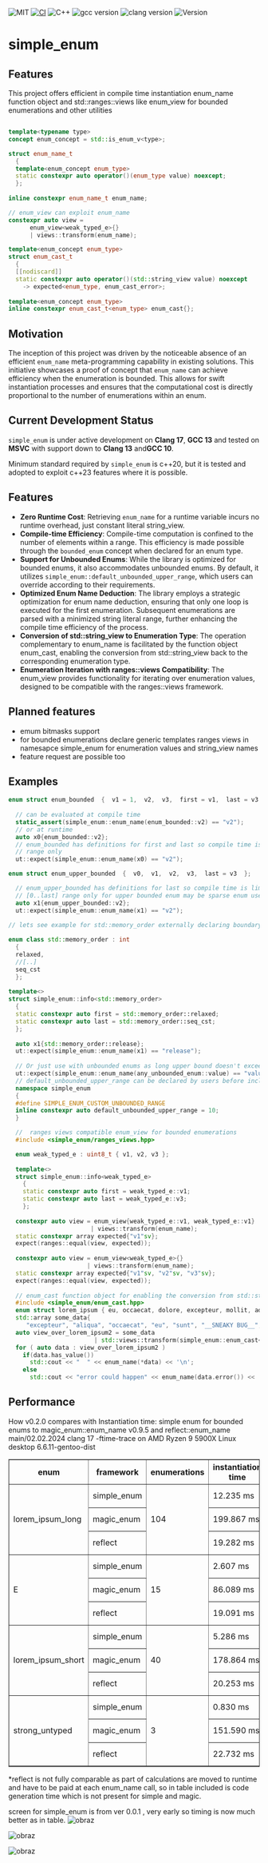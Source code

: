 ![MIT](https://img.shields.io/badge/license-MIT-blue.svg) [![CI](https://github.com/arturbac/simple_enum/actions/workflows/ci.yml/badge.svg)](https://github.com/arturbac/simple_enum/actions/workflows/ci.yml)
![C++](https://img.shields.io/badge/C%2B%2B-20%20%7C%2023-blue.svg) ![gcc version](https://img.shields.io/badge/gcc-%3E%3D10-green.svg) ![clang version](https://img.shields.io/badge/clang-%3E%3D13-blue.svg)
![Version](https://img.shields.io/badge/Version-_VERSION_-blue.svg)

# simple_enum

## Features

This project offers efficient in compile time instantiation enum_name function object and std::ranges::views like enum_view  for bounded enumerations and other utilities

```cpp

template<typename type>
concept enum_concept = std::is_enum_v<type>;

struct enum_name_t
  {
  template<enum_concept enum_type>
  static constexpr auto operator()(enum_type value) noexcept;
  };
  
inline constexpr enum_name_t enum_name;

// enum_view can exploit enum_name
constexpr auto view = 
      enum_view<weak_typed_e>{} 
      | views::transform(enum_name);

template<enum_concept enum_type>
struct enum_cast_t
  {
  [[nodiscard]]
  static constexpr auto operator()(std::string_view value) noexcept
    -> expected<enum_type, enum_cast_error>;
    
template<enum_concept enum_type>
inline constexpr enum_cast_t<enum_type> enum_cast{};

```
## Motivation

The inception of this project was driven by the noticeable absence of an efficient `enum_name` meta-programming capability in existing solutions. This initiative showcases a proof of concept that `enum_name` can achieve efficiency when the enumeration is bounded. This allows for swift instantiation processes and ensures that the computational cost is directly proportional to the number of enumerations within an enum.

## Current Development Status

`simple_enum` is under active development on **Clang 17**, **GCC 13** and tested on **MSVC** with support down to **Clang 13** and**GCC 10**.

Minimum standard required by `simple_enum` is c++20, but it is tested and adopted to exploit c++23 features where it is possible.

## Features

- **Zero Runtime Cost**: Retrieving `enum_name` for a runtime variable incurs no runtime overhead, just constant literal string_view.
- **Compile-time Efficiency**: Compile-time computation is confined to the number of elements within a range. This efficiency is made possible through the `bounded_enum` concept when declared for an enum type.
- **Support for Unbounded Enums**: While the library is optimized for bounded enums, it also accommodates unbounded enums. By default, it utilizes `simple_enum::default_unbounded_upper_range`, which users can override according to their requirements.
- **Optimized Enum Name Deduction**: The library employs a strategic optimization for enum name deduction, ensuring that only one loop is executed for the first enumeration. Subsequent enumerations are parsed with a minimized string literal range, further enhancing the compile time efficiency of the process.
- **Conversion of std::string_view to Enumeration Type**: The operation complementary to enum_name is facilitated by the function object enum_cast, enabling the conversion from std::string_view back to the corresponding enumeration type.
- **Enumeration Iteration with ranges::views Compatibility**: The enum_view provides functionality for iterating over enumeration values, designed to be compatible with the ranges::views framework.

## Planned features

- emum bitmasks support
- for bounded enumerations declare generic templates ranges views in namesapce simple_enum for enumeration values and string_view names
- feature request are possible too

## Examples
```cpp
enum struct enum_bounded  {  v1 = 1,  v2,  v3,  first = v1,  last = v3  };
  
  // can be evaluated at compile time
  static_assert(simple_enum::enum_name(enum_bounded::v2) == "v2");
  // or at runtime
  auto x0{enum_bounded::v2};
  // enum_bounded has definitions for first and last so compile time is limited to processing meta info for declared
  // range only
  ut::expect(simple_enum::enum_name(x0) == "v2");

enum struct enum_upper_bounded  {  v0,  v1,  v2,  v3,  last = v3  };

  // enum_upper_bounded has definitions for last so compile time is limited to processing meta info for range
  // [0..last] range only for upper bounded enum may be sparse enum used with not present first elements including 0
  auto x1{enum_upper_bounded::v2};
  ut::expect(simple_enum::enum_name(x1) == "v2");
  
// lets see example for std::memory_order externally declaring boundary

enum class std::memory_order : int
  {
  relaxed,
  //[..]
  seq_cst
  };
  
template<>
struct simple_enum::info<std::memory_order>
  {
  static constexpr auto first = std::memory_order::relaxed;
  static constexpr auto last = std::memory_order::seq_cst;
  };
  
  auto x1{std::memory_order::release};
  ut::expect(simple_enum::enum_name(x1) == "release");
  
  // Or just use with unbounded enums as long upper bound doesn't exceeds default_unbounded_upper_range
  ut::expect(simple_enum::enum_name(any_unbounded_enum::value) == "value");
  // default_unbounded_upper_range can be declared by users before inclusion of simple_enum.hpp
  namespace simple_enum
  {
  #define SIMPLE_ENUM_CUSTOM_UNBOUNDED_RANGE
  inline constexpr auto default_unbounded_upper_range = 10;
  }

  //  ranges views compatible enum_view for bounded enumerations
  #include <simple_enum/ranges_views.hpp>

  enum weak_typed_e : uint8_t { v1, v2, v3 };
  
  template<>
  struct simple_enum::info<weak_typed_e>
    {
    static constexpr auto first = weak_typed_e::v1;
    static constexpr auto last = weak_typed_e::v3;
    };
    
  constexpr auto view = enum_view{weak_typed_e::v1, weak_typed_e::v1} 
                       | views::transform(enum_name);
  static constexpr array expected{"v1"sv};
  expect(ranges::equal(view, expected));
    
  constexpr auto view = enum_view<weak_typed_e>{}
                      | views::transform(enum_name);
  static constexpr array expected{"v1"sv, "v2"sv, "v3"sv};
  expect(ranges::equal(view, expected));
  
  // enum_cast function object for enabling the conversion from std::string_view back to the corresponding enumeration type
  #include <simple_enum/enum_cast.hpp>
  enum struct lorem_ipsum { eu, occaecat, dolore, excepteur, mollit, adipiscing, sunt, ut, aliqua, in_case_of_error };
  std::array some_data{
     "excepteur", "aliqua", "occaecat", "eu", "sunt", "__SNEAKY BUG__", "adipiscing", "ut", "mollit", "dolore"};
  auto view_over_lorem_ipsum2 = some_data 
                        | std::views::transform(simple_enum::enum_cast<lorem_ipsum>);
  for ( auto data : view_over_lorem_ipsum2 )
    if(data.has_value())
      std::cout << "  " << enum_name(*data) << '\n';
    else
      std::cout << "error could happen" << enum_name(data.error()) << '\n';
```
## Performance 
How v0.2.0 compares with Instantiation time:
simple enum for bounded enums to magic_enum::enum_name v0.9.5 and reflect::enum_name main/02.02.2024
clang 17 -ftime-trace on AMD Ryzen 9 5900X Linux desktop 6.6.11-gentoo-dist

<table border="1">
  <tr>
    <th>enum</th>
    <th>framework</th>
    <th>enumerations</th>
    <th>instantiation time</th>
    <th>*code gen</th>
    <th>total time</th>
  </tr>
  <tr>
    <td rowspan="3">lorem_ipsum_long</td>
    <td>simple_enum</td>
    <td rowspan="3">104</td>
    <td>12.235 ms</td>
    <td></td>
    <td>12.235 ms</td>
  </tr>
  <tr>
    <td>magic_enum</td>
    <td>199.867 ms</td>
    <td></td>
    <td>199.867 ms</td>
  </tr>
  <tr>
    <td>reflect</td>
    <td>19.282 ms</td>
    <td>36.470 ms</td>
    <td>55.752 ms</td>
  </tr>
  <tr>
    <td rowspan="3">E</td>
    <td>simple_enum</td>
    <td rowspan="3">15</td>
    <td>2.607 ms</td>
    <td></td>
    <td>2.607 ms</td>
  </tr>
  <tr>
    <td>magic_enum</td>
    <td>86.089 ms</td>
    <td></td>
    <td>86.089 ms</td>
  </tr>
  <tr>
    <td>reflect</td>
    <td>19.091 ms</td>
    <td>27.475 ms</td>
    <td>46.566 ms</td>
  </tr>
  <tr>
    <td rowspan="3">lorem_ipsum_short</td>
    <td>simple_enum</td>
    <td rowspan="3">40</td>
    <td>5.286 ms</td>
    <td></td>
    <td>5.286 ms</td>
  </tr>
  <tr>
    <td>magic_enum</td>
    <td>178.864 ms</td>
    <td></td>
    <td>178.864 ms</td>
  </tr>
  <tr>
    <td>reflect</td>
    <td>20.253 ms</td>
    <td>41.024 ms</td>
    <td>61.277 ms</td>
  </tr>
  <tr>
    <td rowspan="3">strong_untyped</td>
    <td>simple_enum</td>
    <td rowspan="3">3</td>
    <td>0.830 ms</td>
    <td></td>
    <td>0.830 ms</td>
  </tr>
  <tr>
    <td>magic_enum</td>
    <td>151.590 ms</td>
    <td></td>
    <td>151.590 ms</td>
  </tr>
  <tr>
    <td>reflect</td>
    <td>22.732 ms</td>
    <td>46.484 ms</td>
    <td>69.216 ms</td>
  </tr>
</table>





*reflect is not fully comparable as part of calculations are moved to runtime and have to be paid at each enum_name call, so in table included is code generation time which is not present for simple and magic.

screen for simple_enum is from ver 0.0.1 , very early so timing is now much better as in table.
![obraz](https://github.com/arturbac/simple_enum/assets/14975842/b2675b3a-491f-49e5-a507-5693d729e06b)

![obraz](https://github.com/arturbac/simple_enum/assets/14975842/e83a0508-9c31-48e2-b841-90e2233d5a5c)

![obraz](https://github.com/arturbac/simple_enum/assets/14975842/db7cb51b-6ba9-45aa-b5a4-fae5049c30df)



 
